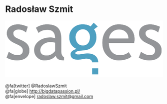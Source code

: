 
<!-- .slide: class="imagecentersize10" -->
# Radosław Szmit
![](assets/img/sages.png) <br/><br/>
@fa[twitter] @RadoslawSzmit <br/>
@fa[globe] http://bigdatapassion.pl/ <br/>
@fa[envelope] radoslaw.szmit@gmail.com <br/>
